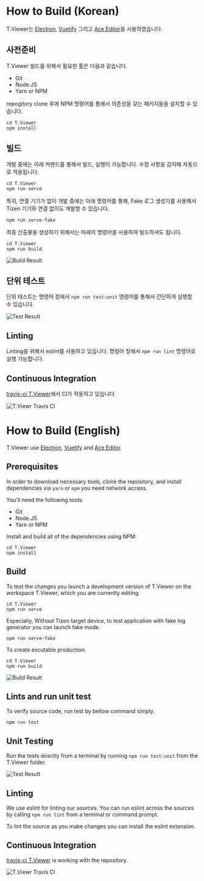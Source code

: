 # How to Build (Korean)

T.Viewer는 [Electron](https://electronjs.org), [Vuetify](https://vuetifyjs.com/) 그리고 [Ace Editor](https://ace.c9.io/)을 사용하였습니다.

## 사전준비
T.Viewer 빌드를 위해서 필요한 툴은 다음과 같습니다.

- Git
- Node.JS
- Yarn or NPM

repogitory clone 후에 NPM 명령어를 통해서 의존성을 갖는 패키지들을 설치할 수 있습니다.

```
cd T.Viewer
npm install
```

## 빌드
개발 중에는 아래 커맨드를 통해서 빌드, 실행이 가능합니다. 수정 사항을 감지해 자동으로 적용됩니다.

```
cd T.Viewer
npm run serve
```

특히, 연결 기기가 없이 개발 중에는 아래 명령어를 통해, Fake 로그 생성기를 사용해서 Tizen 기기와 연결 없이도 계발할 수 있습니다.

```
npm run serve-fake
```

최종 산출물을 생성하기 위해서는 아래의 명령어를 사용하여 빌드하셔도 됩니다.
```
cd T.Viewer
npm run build
```
![Build Result](https://user-images.githubusercontent.com/9311990/89435151-73b0b380-d77f-11ea-83dd-343c39ec2041.PNG)

## 단위 테스트
단위 테스트는 명령어 창에서 `npm run test:unit` 명령어를 통해서 간단하게 실행할 수 있습니다.

![Test Result](https://user-images.githubusercontent.com/9311990/89435160-77443a80-d77f-11ea-8b32-338b8bdfbc3d.PNG)

## Linting
Linting을 위해서 eslint를 사용하고 있습니다. 명령어 창에서 `npm run lint` 명령어로 실행 가능합니다.

## Continuous Integration
[travis-ci T.Viewer](https://travis-ci.org/github/msaltnet/T.Viewer)에서 CI가 작동하고 있습니다.

![T.Viewr Travis CI](https://user-images.githubusercontent.com/9311990/89435221-8f1bbe80-d77f-11ea-8c51-d69aaff47bfd.PNG)

# How to Build (English)
T.Viewer use [Electron](https://electronjs.org), [Vuetify](https://vuetifyjs.com/) and [Ace Editor](https://ace.c9.io/).

## Prerequisites
In order to download necessary tools, clone the repository, and install dependencies via `yarn` or `npm` you need network access.

You'll need the following tools:

- Git
- Node.JS
- Yarn or NPM

Install and build all of the dependencies using NPM:
```
cd T.Viewer
npm install
```

## Build
To test the changes you launch a development version of T.Viewer on the workspace T.Viewer, which you are currently editing.
```
cd T.Viewer
npm run serve
```

Especially, Without Tizen target device, to test application with fake log generator you can launch fake mode.
```
npm run serve-fake
```

To create excutable production.
```
cd T.Viewer
npm run build
```

![Build Result](https://user-images.githubusercontent.com/9311990/89435151-73b0b380-d77f-11ea-83dd-343c39ec2041.PNG)

## Lints and run unit test
To verify source code, run test by bellow command simply.
```
npm run test
```

## Unit Testing
Run the tests directly from a terminal by running `npm run test:unit` from the T.Viewer folder.

![Test Result](https://user-images.githubusercontent.com/9311990/89435160-77443a80-d77f-11ea-8b32-338b8bdfbc3d.PNG)

## Linting
We use eslint for linting our sources. You can run eslint across the sources by calling `npm run lint` from a terminal or command prompt.

To lint the source as you make changes you can install the eslint extension.

## Continuous Integration
[travis-ci T.Viewer](https://travis-ci.org/github/msaltnet/T.Viewer) is working with the repository.

![T.Viewr Travis CI](https://user-images.githubusercontent.com/9311990/89435221-8f1bbe80-d77f-11ea-8c51-d69aaff47bfd.PNG)
